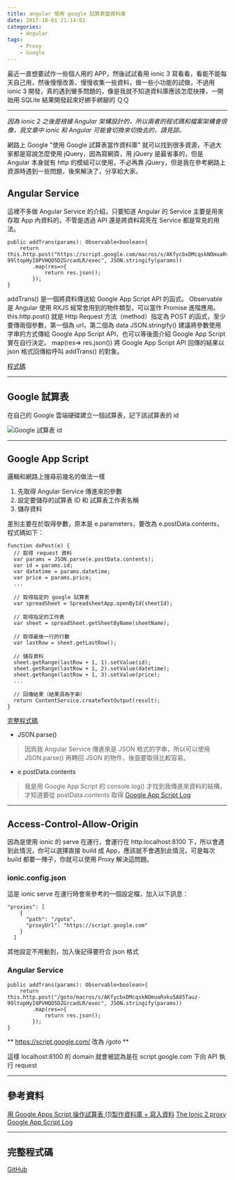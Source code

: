 ```yaml
---
title: angular 使用 google 試算表當資料庫
date: 2017-10-01 21:14:01
categories:
    - Angular
tags:
    - Proxy
    - Google
---
```


最近一直想要試作一些個人用的 APP，然後試試看用 ionic 3 寫看看，看能不能每天自己用，然後慢慢改善、慢慢收集一些資料，做一些小功能的試做，不過用 ionic 3 開發，真的遇到蠻多問題的，像是我就不知道資料庫應該怎麼抉擇，一開始用 SQLite 結果開發起來好綁手綁腳的 ＱＱ

<!--more-->

---

*因為 ionic 2 之後是根據 Angular 架構設計的，所以兩者的程式碼和檔案架構會很像，我文章中 ionic 和 Angular 可能會切換來切換去的，請見諒。*

網路上 Google "使用 Google 試算表當作資料庫" 就可以找到很多資源，不過大家都是寫說怎麼使用 jQuery，因為寫網頁，用 jQuery 是最省事的，但是 Angular 本身就有 http 的模組可以使用，不必再靠 jQuery，但是我在參考網路上資源時遇到一些問題，後來解決了，分享給大家。

## Angular Service

這裡不多做 Angular Service 的介紹，只要知道 Angular 的 Service 主要是用來存取 App 內資料的，不管是透過 API 還是將資料寫死在 Service 都是常見的用法。

```
public addTrans(params): Observable<boolean>{
    return this.http.post("https://script.google.com/macros/s/AKfycbxDMcqskNOmuaRvku5A85Tauz-99ltopHyI8PVHQO5DZGrcadLR/exec", JSON.stringify(params))
        .map(res=>{
            return res.json();
        });
}
```

addTrans() 是一個將資料傳送給 Google App Script API 的函式。
Observable 是 Angular 使用 RXJS 經常會用到的物件類型，可以當作 Promise 進階應用。
this.http.post() 就是 Http Request 方法（method）指定為 POST 的函式，至少要傳兩個參數，第一個為 url，第二個為 data
JSON.stringify() 建議將參數使用字串的方式傳給 Google App Script API，也可以等後面介紹 Google App Script 實在自行決定。
map(res=> res.json()) 將 Google App Script API 回傳的結果以 json 格式回傳給呼叫 addTrans() 的對象。

[程式碼](https://github.com/contemplator/plan-consumption/blob/master/src/app/app.service.ts)

---

## Google 試算表

在自己的 Google 雲端硬碟建立一個試算表，記下該試算表的 id

![Google 試算表 id](/blog/images/googleSheetId.png)

---

## Google App Script

邏輯和網路上搜尋前幾名的做法一樣

1. 先取得 Angular Service 傳進來的參數
2. 設定要儲存的試算表 ID 和 試算表工作表名稱
3. 儲存資料

差別主要在於取得參數，原本是 e.parameters，要改為 e.postData.contents，程式碼如下：

```
function doPost(e) {
  // 取得 request 資料
  var params = JSON.parse(e.postData.contents);
  var id = params.id;
  var datetime = params.datetime;
  var price = params.price;
  ...
  
  // 取得指定的 google 試算表
  var spreadSheet = SpreadsheetApp.openById(sheetId);
  
  // 取得指定的工作表
  var sheet = spreadSheet.getSheetByName(sheetName);
  
  // 取得最後一行的行數
  var lastRow = sheet.getLastRow();
  
  // 儲存資料
  sheet.getRange(lastRow + 1, 1).setValue(id);
  sheet.getRange(lastRow + 1, 2).setValue(datetime);
  sheet.getRange(lastRow + 1, 3).setValue(price);
  ...
  
  // 回傳結果（結果須為字串）
  return ContentService.createTextOutput(result);
}
```

[完整程式碼](https://github.com/contemplator/plan-consumption/tree/master/src/google-scripts)

- JSON.parse()
> 因爲我 Angular Service 傳進來是 JSON 格式的字串，所以可以使用 JSON.parse() 再轉回 JSON 的物件，後面要取得比較容易。

- e.postData.contents
> 我是用 Google App Script 的 console.log() 才找到我傳進來資料的結構，才知道要從 postData.contents 取得
> [Google App Script Log](/blog/2017/10/01/Google-App-Script-Log/)
---

## Access-Control-Allow-Origin

因為是使用 ionic 的 serve 在運行，會運行在 http:localhost:8100 下，所以會遇到此情況，你可以選擇直接 build 成 App，應該就不會遇到此情況，可是每次 build 都要一陣子，你就可以使用 Proxy 解決這問題。

### ionic.config.json

這是 ionic serve 在運行時會來參考的一個設定檔，加入以下訊息：

```
"proxies": [
    {
      "path": "/goto",
      "proxyUrl": "https://script.google.com"
    }
  ]
```

其他設定不用動到，加入後記得要符合 json 格式

### Angular Service

```
public addTrans(params): Observable<boolean>{
    return this.http.post("/goto/macros/s/AKfycbxDMcqskNOmuaRvku5A85Tauz-99ltopHyI8PVHQO5DZGrcadLR/exec", JSON.stringify(params))
        .map(res=>{
            return res.json();
        });
}
```

** https://script.google.com/ 改為 /goto **

這樣 localhost:8100 的 domain 就會被認為是在 script.google.com 下向 API 執行 request

---

## 參考資料
[用 Google Apps Script 操作試算表 (1)製作資料庫 + 寫入資料](http://www.wfublog.com/2017/01/google-apps-script-spreadsheet-write-data.html)
[The Ionic 2 proxy](https://www.techiediaries.com/ionic-2-proxy/)
[Google App Script Log](/blog/2017/10/01/Google-App-Script-Log/)

---

## 完整程式碼

[GitHub](https://github.com/contemplator/plan-consumption)
